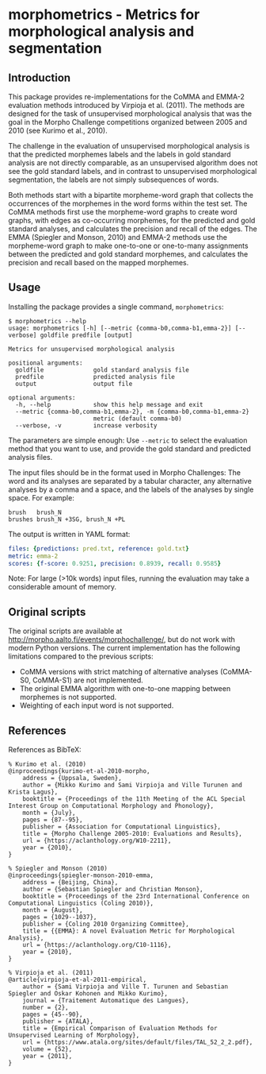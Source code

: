 # morphometrics - Metrics for morphological analysis and segmentation

## Introduction

This package provides re-implementations for the CoMMA and EMMA-2
evaluation methods introduced by Virpioja et al. (2011). The methods
are designed for the task of unsupervised morphological analysis that
was the goal in the Morpho Challenge competitions organized between
2005 and 2010 (see Kurimo et al., 2010).

The challenge in the evaluation of unsupervised morphological analysis
is that the predicted morphemes labels and the labels in gold standard
analysis are not directly comparable, as an unsupervised algorithm
does not see the gold standard labels, and in contrast to unsupervised
morphological segmentation, the labels are not simply subsequences of
words.

Both methods start with a bipartite morpheme-word graph that collects
the occurrences of the morphemes in the word forms within the test
set. The CoMMA methods first use the morpheme-word graphs to create
word graphs, with edges as co-occurring morphemes, for the predicted
and gold standard analyses, and calculates the precision and recall of
the edges. The EMMA (Spiegler and Monson, 2010) and EMMA-2 methods use
the morpheme-word graph to make one-to-one or one-to-many assignments
between the predicted and gold standard morphemes, and calculates the
precision and recall based on the mapped morphemes.

## Usage

Installing the package provides a single command, `morphometrics`:

```
$ morphometrics --help
usage: morphometrics [-h] [--metric {comma-b0,comma-b1,emma-2}] [--verbose] goldfile predfile [output]

Metrics for unsupervised morphological analysis

positional arguments:
  goldfile              gold standard analysis file
  predfile              predicted analysis file
  output                output file

optional arguments:
  -h, --help            show this help message and exit
  --metric {comma-b0,comma-b1,emma-2}, -m {comma-b0,comma-b1,emma-2}
                        metric (default comma-b0)
  --verbose, -v         increase verbosity
```

The parameters are simple enough: Use `--metric` to select the
evaluation method that you want to use, and provide the gold standard
and predicted analysis files.

The input files should be in the format used in Morpho Challenges:
The word and its analyses are separated by a tabular character, any
alternative analyses by a comma and a space, and the labels of the
analyses by single space. For example:

```
brush	brush_N
brushes	brush_N +3SG, brush_N +PL
```

The output is written in YAML format:

```yaml
files: {predictions: pred.txt, reference: gold.txt}
metric: emma-2
scores: {f-score: 0.9251, precision: 0.8939, recall: 0.9585}
```

Note: For large (>10k words) input files, running the evaluation may
take a considerable amount of memory.

## Original scripts

The original scripts are available at
http://morpho.aalto.fi/events/morphochallenge/, but do not work with
modern Python versions. The current implementation has the following
limitations compared to the previous scripts:

- CoMMA versions with strict matching of alternative analyses
  (CoMMA-S0, CoMMA-S1) are not implemented.
- The original EMMA algorithm with one-to-one mapping between
  morphemes is not supported.
- Weighting of each input word is not supported.

## References

References as BibTeX:

```
% Kurimo et al. (2010)
@inproceedings{kurimo-et-al-2010-morpho,
    address = {Uppsala, Sweden},
    author = {Mikko Kurimo and Sami Virpioja and Ville Turunen and Krista Lagus},
    booktitle = {Proceedings of the 11th Meeting of the ACL Special Interest Group on Computational Morphology and Phonology},
    month = {July},
    pages = {87--95},
    publisher = {Association for Computational Linguistics},
    title = {Morpho Challenge 2005-2010: Evaluations and Results},
    url = {https://aclanthology.org/W10-2211},
    year = {2010},
}

% Spiegler and Monson (2010)
@inproceedings{spiegler-monson-2010-emma,
    address = {Beijing, China},
    author = {Sebastian Spiegler and Christian Monson},
    booktitle = {Proceedings of the 23rd International Conference on Computational Linguistics (Coling 2010)},
    month = {August},
    pages = {1029--1037},
    publisher = {Coling 2010 Organizing Committee},
    title = {{EMMA}: A novel Evaluation Metric for Morphological Analysis},
    url = {https://aclanthology.org/C10-1116},
    year = {2010},
}

% Virpioja et al. (2011)
@article{virpioja-et-al-2011-empirical,
    author = {Sami Virpioja and Ville T. Turunen and Sebastian Spiegler and Oskar Kohonen and Mikko Kurimo},
    journal = {Traitement Automatique des Langues},
    number = {2},
    pages = {45--90},
    publisher = {ATALA},
    title = {Empirical Comparison of Evaluation Methods for Unsupervised Learning of Morphology},
    url = {https://www.atala.org/sites/default/files/TAL_52_2_2.pdf},
    volume = {52},
    year = {2011},
}
```
